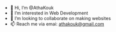 - 👋 Hi, I’m @AthaKouk
- 👀 I’m interested in Web Development
- 💞️ I’m looking to collaborate on making websites
- 📫 Reach me via emai: athakouk@gmail.com

<!---
AthaKouk/AthaKouk is a ✨ special ✨ repository because its `README.md` (this file) appears on your GitHub profile.
You can click the Preview link to take a look at your changes.
--->
